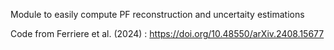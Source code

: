 Module to easily compute PF reconstruction and uncertaity estimations

Code from Ferriere et al. (2024) : 
https://doi.org/10.48550/arXiv.2408.15677
